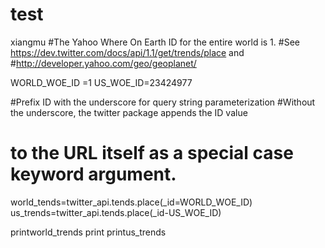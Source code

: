 # test
xiangmu
#The Yahoo Where On Earth ID for the entire world is 1.
#See https://dev.twitter.com/docs/api/1.1/get/trends/place and
#http://developer.yahoo.com/geo/geoplanet/

WORLD_WOE_ID =1
US_WOE_ID=23424977

#Prefix ID with the underscore for query string parameterization
#Without the underscore, the twitter package appends the ID value
# to the URL itself as a special case keyword argument.

world_tends=twitter_api.tends.place(_id=WORLD_WOE_ID)
us_trends=twitter_api.tends.place(_id-US_WOE_ID)

printworld_trends
print
printus_trends
